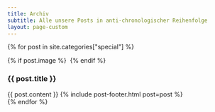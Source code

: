```yaml
---
title: Archiv
subtitle: Alle unsere Posts in anti-chronologischer Reihenfolge
layout: page-custom
---
```


{% for post in site.categories["special"] %}
  <section class="box special post">
    {% if post.image %}
    <span class="image featured"><img src="{{ post.image | prepend:site.baseurl }}" alt=""></span>
    {% endif %}
    <h3>{{ post.title }}</h3>
    {{ post.content  }}
    {% include post-footer.html post=post %}
  </section>
{% endfor %}
